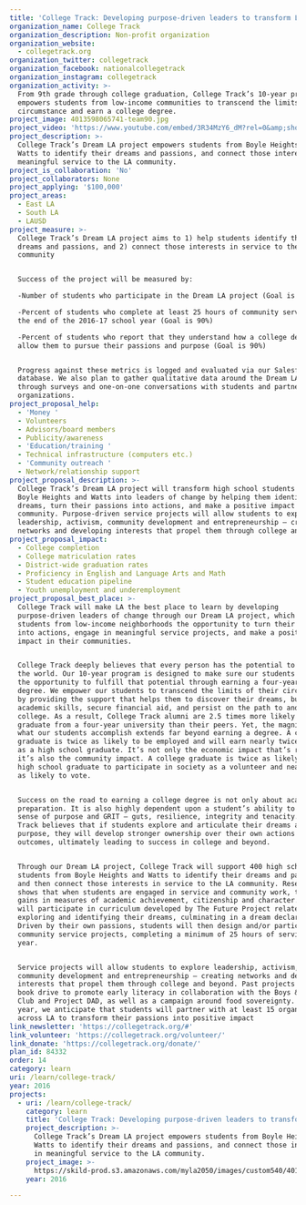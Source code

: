 ```yaml
---
title: 'College Track: Developing purpose-driven leaders to transform LA'
organization_name: College Track
organization_description: Non-profit organization
organization_website:
  - collegetrack.org
organization_twitter: collegetrack
organization_facebook: nationalcollegetrack
organization_instagram: collegetrack
organization_activity: >-
  From 9th grade through college graduation, College Track’s 10-year program
  empowers students from low-income communities to transcend the limits of their
  circumstance and earn a college degree.
project_image: 4013598065741-team90.jpg
project_video: 'https://www.youtube.com/embed/3R34MzY6_dM?rel=0&amp;showinfo=0'
project_description: >-
  College Track’s Dream LA project empowers students from Boyle Heights and
  Watts to identify their dreams and passions, and connect those interests in
  meaningful service to the LA community.
project_is_collaboration: 'No'
project_collaborators: None
project_applying: '$100,000'
project_areas:
  - East LA
  - South LA
  - LAUSD
project_measure: >-
  College Track’s Dream LA project aims to 1) help students identify their
  dreams and passions, and 2) connect those interests in service to the LA
  community


  Success of the project will be measured by:

  -Number of students who participate in the Dream LA project (Goal is 400)

  -Percent of students who complete at least 25 hours of community service by
  the end of the 2016-17 school year (Goal is 90%)

  -Percent of students who report that they understand how a college degree will
  allow them to pursue their passions and purpose (Goal is 90%)


  Progress against these metrics is logged and evaluated via our Salesforce
  database. We also plan to gather qualitative data around the Dream LA project
  through surveys and one-on-one conversations with students and partner
  organizations.
project_proposal_help:
  - 'Money '
  - Volunteers
  - Advisors/board members
  - Publicity/awareness
  - 'Education/training '
  - Technical infrastructure (computers etc.)
  - 'Community outreach '
  - Network/relationship support
project_proposal_description: >-
  College Track’s Dream LA project will transform high school students from
  Boyle Heights and Watts into leaders of change by helping them identify their
  dreams, turn their passions into actions, and make a positive impact in the LA
  community. Purpose-driven service projects will allow students to explore
  leadership, activism, community development and entrepreneurship – creating
  networks and developing interests that propel them through college and beyond.
project_proposal_impact:
  - College completion
  - College matriculation rates
  - District-wide graduation rates
  - Proficiency in English and Language Arts and Math
  - Student education pipeline
  - Youth unemployment and underemployment
project_proposal_best_place: >-
  College Track will make LA the best place to learn by developing
  purpose-driven leaders of change through our Dream LA project, which provides
  students from low-income neighborhoods the opportunity to turn their passions
  into actions, engage in meaningful service projects, and make a positive
  impact in their communities.


  College Track deeply believes that every person has the potential to change
  the world. Our 10-year program is designed to make sure our students are given
  the opportunity to fulfill that potential through earning a four-year college
  degree. We empower our students to transcend the limits of their circumstance
  by providing the support that helps them to discover their dreams, build their
  academic skills, secure financial aid, and persist on the path to and through
  college. As a result, College Track alumni are 2.5 times more likely to
  graduate from a four-year university than their peers. Yet, the magnitude of
  what our students accomplish extends far beyond earning a degree. A college
  graduate is twice as likely to be employed and will earn nearly twice as much
  as a high school graduate. It’s not only the economic impact that’s real –
  it’s also the community impact. A college graduate is twice as likely as a
  high school graduate to participate in society as a volunteer and nearly twice
  as likely to vote.


  Success on the road to earning a college degree is not only about academic
  preparation. It is also highly dependent upon a student’s ability to develop a
  sense of purpose and GRIT – guts, resilience, integrity and tenacity. College
  Track believes that if students explore and articulate their dreams and
  purpose, they will develop stronger ownership over their own actions and
  outcomes, ultimately leading to success in college and beyond. 


  Through our Dream LA project, College Track will support 400 high school
  students from Boyle Heights and Watts to identify their dreams and passions,
  and then connect those interests in service to the LA community. Research
  shows that when students are engaged in service and community work, they make
  gains in measures of academic achievement, citizenship and character. Students
  will participate in curriculum developed by The Future Project related to
  exploring and identifying their dreams, culminating in a dream declaration.
  Driven by their own passions, students will then design and/or participate in
  community service projects, completing a minimum of 25 hours of service per
  year. 


  Service projects will allow students to explore leadership, activism,
  community development and entrepreneurship – creating networks and developing
  interests that propel them through college and beyond. Past projects include a
  book drive to promote early literacy in collaboration with the Boys & Girls
  Club and Project DAD, as well as a campaign around food sovereignty. This
  year, we anticipate that students will partner with at least 15 organizations
  across LA to transform their passions into positive impact
link_newsletter: 'https://collegetrack.org/#'
link_volunteer: 'https://collegetrack.org/volunteer/'
link_donate: 'https://collegetrack.org/donate/'
plan_id: 84332
order: 14
category: learn
uri: /learn/college-track/
year: 2016
projects:
  - uri: /learn/college-track/
    category: learn
    title: 'College Track: Developing purpose-driven leaders to transform LA'
    project_description: >-
      College Track’s Dream LA project empowers students from Boyle Heights and
      Watts to identify their dreams and passions, and connect those interests
      in meaningful service to the LA community.
    project_image: >-
      https://skild-prod.s3.amazonaws.com/myla2050/images/custom540/4013598065741-team90.jpg
    year: 2016

---
```

